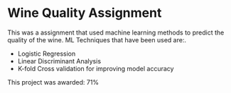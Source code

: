 # Wine Quality Assignment

This was a assignment that used machine learning methods to predict the quality of the wine.
ML Techniques that have been used are:.
* Logistic Regression 
* Linear Discriminant Analysis
* K-fold Cross validation for improving model accuracy 

This project was awarded: 71%
